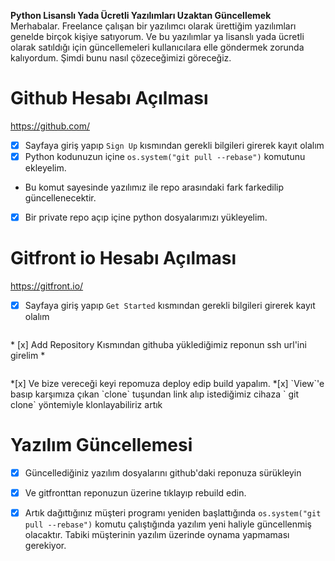 **Python Lisanslı Yada Ücretli Yazılımları Uzaktan Güncellemek**<br/>
Merhabalar. Freelance çalışan bir yazılımcı olarak ürettiğim yazılımları genelde birçok kişiye satıyorum.
Ve bu yazılımlar ya lisanslı yada ücretli olarak satıldığı için güncellemeleri kullanıcılara elle göndermek zorunda kalıyordum. Şimdi bunu nasıl çözeceğimizi göreceğiz.

# Github Hesabı Açılması
https://github.com/

* [x] Sayfaya giriş yapıp `Sign Up` kısmından gerekli bilgileri girerek kayıt olalım
* [x] Python kodunuzun içine `os.system("git pull --rebase")` komutunu ekleyelim.
* Bu komut sayesinde yazılımız ile repo arasındaki fark farkedilip güncellenecektir.
* [x] Bir private repo açıp içine python dosyalarımızı yükleyelim.

# Gitfront io Hesabı Açılması
https://gitfront.io/
* [x] Sayfaya giriş yapıp `Get Started` kısmından gerekli bilgileri girerek kayıt olalım
<figure><img src="https://www.hizliresim.com/qn242sw.png" alt=""><figcaption></figcaption></figure>
* [x] Add Repository Kısmından githuba yüklediğimiz reponun ssh url'ini girelim
* <figure><img src="hhttps://www.hizliresim.com/oumfggz.png" alt=""><figcaption></figcaption></figure>
*[x] Ve bize vereceği keyi repomuza deploy edip build yapalım.
*[x] `View`'e basıp karşımıza çıkan `clone` tuşundan link alıp istediğimiz cihaza ` git clone` yöntemiyle klonlayabiliriz artık

# Yazılım Güncellemesi
* [x] Güncellediğiniz yazılım dosyalarını github'daki reponuza sürükleyin
* [x] Ve gitfronttan reponuzun üzerine tıklayıp rebuild edin.
* [x] Artık dağıttığınız müşteri programı yeniden başlattığında `os.system("git pull --rebase")` komutu çalıştığında yazılım yeni haliyle güncellenmiş olacaktır. Tabiki müşterinin yazılım üzerinde oynama yapmaması gerekiyor.

